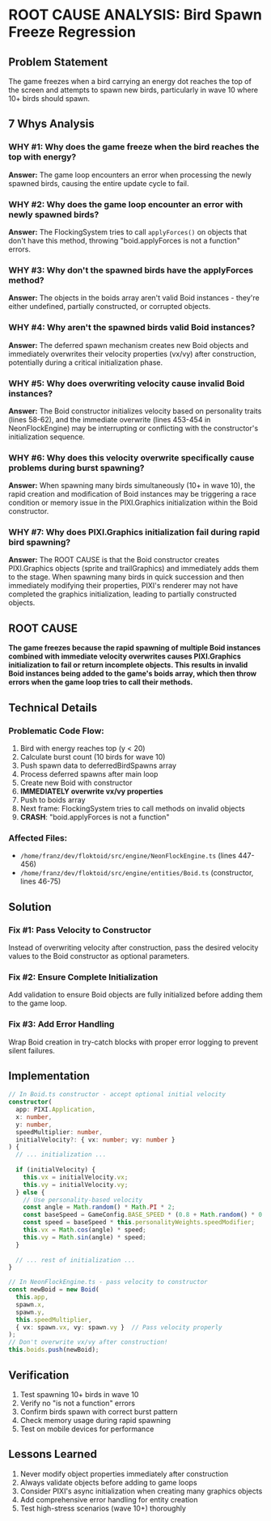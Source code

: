 # ROOT CAUSE ANALYSIS: Bird Spawn Freeze Regression

## Problem Statement
The game freezes when a bird carrying an energy dot reaches the top of the screen and attempts to spawn new birds, particularly in wave 10 where 10+ birds should spawn.

## 7 Whys Analysis

### WHY #1: Why does the game freeze when the bird reaches the top with energy?
**Answer:** The game loop encounters an error when processing the newly spawned birds, causing the entire update cycle to fail.

### WHY #2: Why does the game loop encounter an error with newly spawned birds?
**Answer:** The FlockingSystem tries to call `applyForces()` on objects that don't have this method, throwing "boid.applyForces is not a function" errors.

### WHY #3: Why don't the spawned birds have the applyForces method?
**Answer:** The objects in the boids array aren't valid Boid instances - they're either undefined, partially constructed, or corrupted objects.

### WHY #4: Why aren't the spawned birds valid Boid instances?
**Answer:** The deferred spawn mechanism creates new Boid objects and immediately overwrites their velocity properties (vx/vy) after construction, potentially during a critical initialization phase.

### WHY #5: Why does overwriting velocity cause invalid Boid instances?
**Answer:** The Boid constructor initializes velocity based on personality traits (lines 58-62), and the immediate overwrite (lines 453-454 in NeonFlockEngine) may be interrupting or conflicting with the constructor's initialization sequence.

### WHY #6: Why does this velocity overwrite specifically cause problems during burst spawning?
**Answer:** When spawning many birds simultaneously (10+ in wave 10), the rapid creation and modification of Boid instances may be triggering a race condition or memory issue in the PIXI.Graphics initialization within the Boid constructor.

### WHY #7: Why does PIXI.Graphics initialization fail during rapid bird spawning?
**Answer:** The ROOT CAUSE is that the Boid constructor creates PIXI.Graphics objects (sprite and trailGraphics) and immediately adds them to the stage. When spawning many birds in quick succession and then immediately modifying their properties, PIXI's renderer may not have completed the graphics initialization, leading to partially constructed objects.

## ROOT CAUSE
**The game freezes because the rapid spawning of multiple Boid instances combined with immediate velocity overwrites causes PIXI.Graphics initialization to fail or return incomplete objects. This results in invalid Boid instances being added to the game's boids array, which then throw errors when the game loop tries to call their methods.**

## Technical Details

### Problematic Code Flow:
1. Bird with energy reaches top (y < 20)
2. Calculate burst count (10 birds for wave 10)
3. Push spawn data to deferredBirdSpawns array
4. Process deferred spawns after main loop
5. Create new Boid with constructor
6. **IMMEDIATELY overwrite vx/vy properties**
7. Push to boids array
8. Next frame: FlockingSystem tries to call methods on invalid objects
9. **CRASH**: "boid.applyForces is not a function"

### Affected Files:
- `/home/franz/dev/floktoid/src/engine/NeonFlockEngine.ts` (lines 447-456)
- `/home/franz/dev/floktoid/src/engine/entities/Boid.ts` (constructor, lines 46-75)

## Solution

### Fix #1: Pass Velocity to Constructor
Instead of overwriting velocity after construction, pass the desired velocity values to the Boid constructor as optional parameters.

### Fix #2: Ensure Complete Initialization
Add validation to ensure Boid objects are fully initialized before adding them to the game loop.

### Fix #3: Add Error Handling
Wrap Boid creation in try-catch blocks with proper error logging to prevent silent failures.

## Implementation

```typescript
// In Boid.ts constructor - accept optional initial velocity
constructor(
  app: PIXI.Application, 
  x: number, 
  y: number, 
  speedMultiplier: number,
  initialVelocity?: { vx: number; vy: number }
) {
  // ... initialization ...
  
  if (initialVelocity) {
    this.vx = initialVelocity.vx;
    this.vy = initialVelocity.vy;
  } else {
    // Use personality-based velocity
    const angle = Math.random() * Math.PI * 2;
    const baseSpeed = GameConfig.BASE_SPEED * (0.8 + Math.random() * 0.4);
    const speed = baseSpeed * this.personalityWeights.speedModifier;
    this.vx = Math.cos(angle) * speed;
    this.vy = Math.sin(angle) * speed;
  }
  
  // ... rest of initialization ...
}

// In NeonFlockEngine.ts - pass velocity to constructor
const newBoid = new Boid(
  this.app,
  spawn.x,
  spawn.y,
  this.speedMultiplier,
  { vx: spawn.vx, vy: spawn.vy }  // Pass velocity properly
);
// Don't overwrite vx/vy after construction!
this.boids.push(newBoid);
```

## Verification
1. Test spawning 10+ birds in wave 10
2. Verify no "is not a function" errors
3. Confirm birds spawn with correct burst pattern
4. Check memory usage during rapid spawning
5. Test on mobile devices for performance

## Lessons Learned
1. Never modify object properties immediately after construction
2. Always validate objects before adding to game loops
3. Consider PIXI's async initialization when creating many graphics objects
4. Add comprehensive error handling for entity creation
5. Test high-stress scenarios (wave 10+) thoroughly